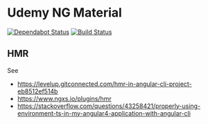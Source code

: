 # Udemy NG Material

[![Dependabot Status](https://api.dependabot.com/badges/status?host=github&repo=joma74/udemy-ng-material)](https://dependabot.com) [![Build Status](https://travis-ci.org/joma74/udemy-ng-material.svg?branch=develop)](https://travis-ci.org/joma74/udemy-ng-material)

## HMR

See

- https://levelup.gitconnected.com/hmr-in-angular-cli-project-eb8512ef514b
- https://www.ngxs.io/plugins/hmr
- https://stackoverflow.com/questions/43258421/properly-using-environment-ts-in-my-angular4-application-with-angular-cli
